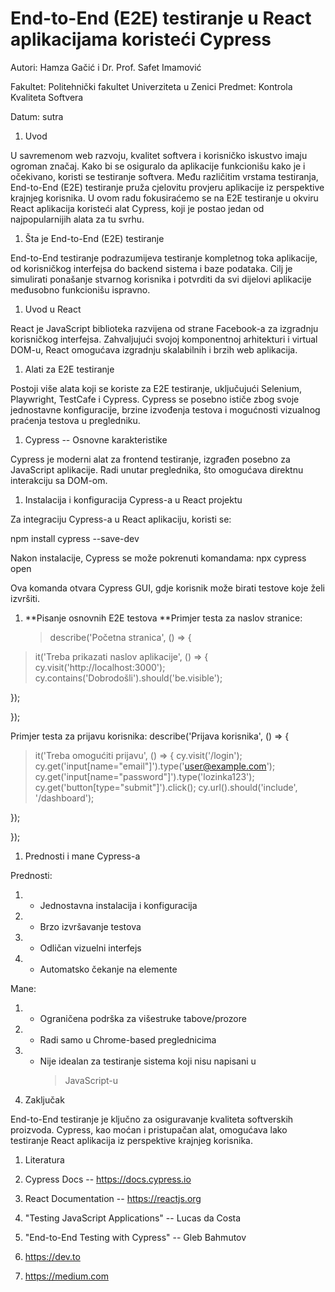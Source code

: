 # End-to-End (E2E) testiranje u React aplikacijama koristeći Cypress

Autori: Hamza Gačić i Dr. Prof. Safet Imamović

Fakultet: Politehnički fakultet Univerziteta u Zenici Predmet: Kontrola
Kvaliteta Softvera

Datum: sutra

1.  Uvod

U savremenom web razvoju, kvalitet softvera i korisničko iskustvo imaju
ogroman značaj. Kako bi se osiguralo da aplikacije funkcionišu kako je i
očekivano, koristi se testiranje softvera. Među različitim vrstama
testiranja, End-to-End (E2E) testiranje pruža cjelovitu provjeru
aplikacije iz perspektive krajnjeg korisnika. U ovom radu fokusiraćemo
se na E2E testiranje u okviru React aplikacija koristeći alat Cypress,
koji je postao jedan od najpopularnijih alata za tu svrhu.

1.  Šta je End-to-End (E2E) testiranje

End-to-End testiranje podrazumijeva testiranje kompletnog toka
aplikacije, od korisničkog interfejsa do backend sistema i baze
podataka. Cilj je simulirati ponašanje stvarnog korisnika i potvrditi da
svi dijelovi aplikacije međusobno funkcionišu ispravno.

1.  Uvod u React

React je JavaScript biblioteka razvijena od strane Facebook-a za
izgradnju korisničkog interfejsa. Zahvaljujući svojoj komponentnoj
arhitekturi i virtual DOM-u, React omogućava izgradnju skalabilnih i
brzih web aplikacija.

1.  Alati za E2E testiranje

Postoji više alata koji se koriste za E2E testiranje, uključujući
Selenium, Playwright, TestCafe i Cypress. Cypress se posebno ističe zbog
svoje jednostavne konfiguracije, brzine izvođenja testova i mogućnosti
vizualnog praćenja testova u pregledniku.

1.  Cypress -- Osnovne karakteristike

Cypress je moderni alat za frontend testiranje, izgrađen posebno za
JavaScript aplikacije. Radi unutar preglednika, što omogućava direktnu
interakciju sa DOM-om.

1.  Instalacija i konfiguracija Cypress-a u React projektu

Za integraciju Cypress-a u React aplikaciju, koristi se:

npm install cypress \--save-dev

Nakon instalacije, Cypress se može pokrenuti komandama: npx cypress open

Ova komanda otvara Cypress GUI, gdje korisnik može birati testove koje
želi izvršiti.

1.  **Pisanje osnovnih E2E testova **Primjer testa za naslov stranice:
    > describe(\'Početna stranica\', () =\> {

> it(\'Treba prikazati naslov aplikacije\', () =\> {
> cy.visit(\'http://localhost:3000\');
> cy.contains(\'Dobrodošli\').should(\'be.visible\');

});

});

Primjer testa za prijavu korisnika: describe(\'Prijava korisnika\', ()
=\> {

> it(\'Treba omogućiti prijavu\', () =\> { cy.visit(\'/login\');
> cy.get(\'input\[name=\"email\"\]\').type(\'user@example.com\');
> cy.get(\'input\[name=\"password\"\]\').type(\'lozinka123\');
> cy.get(\'button\[type=\"submit\"\]\').click();
> cy.url().should(\'include\', \'/dashboard\');

});

});

1.  Prednosti i mane Cypress-a

Prednosti:

1.  - Jednostavna instalacija i konfiguracija

1.  - Brzo izvršavanje testova

1.  - Odličan vizuelni interfejs

1.  - Automatsko čekanje na elemente

Mane:

1.  - Ograničena podrška za višestruke tabove/prozore

1.  - Radi samo u Chrome-based preglednicima

1.  - Nije idealan za testiranje sistema koji nisu napisani u
      > JavaScript-u

1.  Zaključak

End-to-End testiranje je ključno za osiguravanje kvaliteta softverskih
proizvoda. Cypress, kao moćan i pristupačan alat, omogućava lako
testiranje React aplikacija iz perspektive krajnjeg korisnika.

1.  Literatura

1.  Cypress Docs -- https://docs.cypress.io

1.  React Documentation -- https://reactjs.org

1.  \"Testing JavaScript Applications\" -- Lucas da Costa

2.  \"End-to-End Testing with Cypress\" -- Gleb Bahmutov

1.  https://dev.to

1.  https://medium.com
